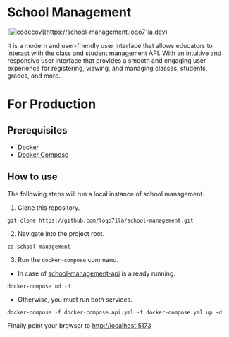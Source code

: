 # School Management
[![codecov](
https://img.shields.io/badge/SchoolManagement-4E69C8?labelColor=4E69C8&amp;logo=Firefox&amp;)](https://school-management.loqo71la.dev)

It is a modern and user-friendly user interface that allows educators to interact with the class and student management API. With an intuitive and responsive user interface that provides a smooth and engaging user experience for registering, viewing, and managing classes, students, grades, and more.

# For Production
## Prerequisites
- [Docker](https://docs.docker.com/get-docker/)
- [Docker Compose](https://docs.docker.com/compose/install/)

## How to use
The following steps will run a local instance of school management.
1. Clone this repository.
```
git clone https://github.com/loqo71la/school-management.git
```
2. Navigate into the project root.
```
cd school-management
```
3. Run the `docker-compose` command.
- In case of [school-management-api](https://github.com/loqo71la/school-management-api) is already running.
```
docker-compose ud -d
```
- Otherwise, you must run both services.
```
docker-compose -f docker-compose.api.yml -f docker-compose.yml up -d
```
FInally point your browser to [http://localhost:5173](http://localhost:5173)
